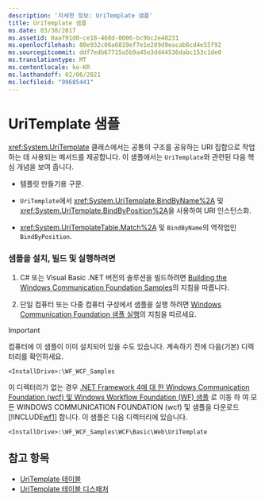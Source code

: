 ```yaml
---
description: '자세한 정보: UriTemplate 샘플'
title: UriTemplate 샘플
ms.date: 03/30/2017
ms.assetid: 0aaf91d0-ce18-468d-8006-bc9bc2e48231
ms.openlocfilehash: 80e932c06a6819ef7e1e289d9eacab6cd4e55f92
ms.sourcegitcommit: ddf7edb67715a5b9a45e3dd44536dabc153c1de0
ms.translationtype: MT
ms.contentlocale: ko-KR
ms.lasthandoff: 02/06/2021
ms.locfileid: "99685441"
---
```

# <a name="uritemplate-sample"></a>UriTemplate 샘플

<xref:System.UriTemplate> 클래스에서는 공통의 구조를 공유하는 URI 집합으로 작업하는 데 사용되는 메서드를 제공합니다. 이 샘플에서는 `UriTemplate`와 관련된 다음 핵심 개념을 보여 줍니다.  
  
- 템플릿 만들기용 구문.  
  
- `UriTemplate`에서 <xref:System.UriTemplate.BindByName%2A> 및 <xref:System.UriTemplate.BindByPosition%2A>을 사용하여 URI 인스턴스화.  
  
- <xref:System.UriTemplateTable.Match%2A> 및 `BindByName`의 역작업인 `BindByPosition`.  
  
### <a name="to-set-up-build-and-run-the-sample"></a>샘플을 설치, 빌드 및 실행하려면  
  
1. C# 또는 Visual Basic .NET 버전의 솔루션을 빌드하려면 [Building the Windows Communication Foundation Samples](building-the-samples.md)의 지침을 따릅니다.  
  
2. 단일 컴퓨터 또는 다중 컴퓨터 구성에서 샘플을 실행 하려면 [Windows Communication Foundation 샘플 실행](running-the-samples.md)의 지침을 따르세요.  
  
> [!IMPORTANT]
> 컴퓨터에 이 샘플이 이미 설치되어 있을 수도 있습니다. 계속하기 전에 다음(기본) 디렉터리를 확인하세요.  
>
> `<InstallDrive>:\WF_WCF_Samples`  
>
> 이 디렉터리가 없는 경우 [.NET Framework 4에 대 한 Windows Communication Foundation (wcf) 및 Windows Workflow Foundation (WF) 샘플](https://www.microsoft.com/download/details.aspx?id=21459) 로 이동 하 여 모든 WINDOWS COMMUNICATION FOUNDATION (wcf) 및 샘플을 다운로드 [!INCLUDE[wf1](../../../../includes/wf1-md.md)] 합니다. 이 샘플은 다음 디렉터리에 있습니다.  
>
> `<InstallDrive>:\WF_WCF_Samples\WCF\Basic\Web\UriTemplate`  
  
## <a name="see-also"></a>참고 항목

- [UriTemplate 테이블](uritemplate-table-sample.md)
- [UriTemplate 테이블 디스패처](uritemplate-table-dispatcher-sample.md)
